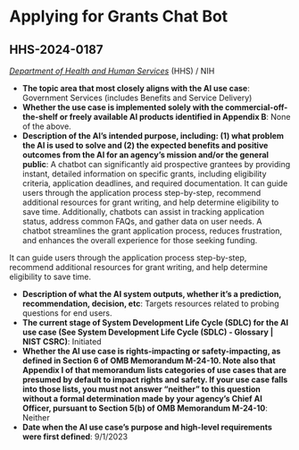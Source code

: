 # Applying for Grants Chat Bot
## HHS-2024-0187
_[Department of Health and Human Services](<../3_agency/Department of Health and Human Services.md>)_ (HHS) / NIH


+ **The topic area that most closely aligns with the AI use case**: Government Services (includes Benefits and Service Delivery)
+ **Whether the use case is implemented solely with the commercial-off-the-shelf or freely available AI products identified in Appendix B**: None of the above.
+ **Description of the AI’s intended purpose, including: (1) what problem the AI is used to solve and (2) the expected benefits and positive outcomes from the AI for an agency’s mission and/or the general public**: A chatbot can significantly aid prospective grantees by providing instant, detailed information on specific grants, including eligibility criteria, application deadlines, and required documentation. It can guide users through the application process step-by-step, recommend additional resources for grant writing, and help determine eligibility to save time. Additionally, chatbots can assist in tracking application status, address common FAQs, and gather data on user needs. A chatbot streamlines the grant application process, reduces frustration, and enhances the overall experience for those seeking funding. 

It can guide users through the application process step-by-step, recommend additional resources for grant writing, and help determine eligibility to save time.
+ **Description of what the AI system outputs, whether it’s a prediction, recommendation, decision, etc**: Targets resources related to probing questions for end users.
+ **The current stage of System Development Life Cycle (SDLC) for the AI use case (See System Development Life Cycle (SDLC) - Glossary | NIST CSRC)**: Initiated
+ **Whether the AI use case is rights-impacting or safety-impacting, as defined in Section 6 of OMB Memorandum M-24-10. Note also that Appendix I of that memorandum lists categories of use cases that are presumed by default to impact rights and safety. If your use case falls into those lists, you must not answer “neither” to this question without a formal determination made by your agency’s Chief AI Officer, pursuant to Section 5(b) of OMB Memorandum M-24-10**: Neither
+ **Date when the AI use case’s purpose and high-level requirements were first defined**: 9/1/2023
